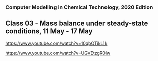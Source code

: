 ### Computer Modelling in Chemical Technology, 2020 Edition

## Class 03 - Mass balance under steady-state conditions, 11 May - 17 May

https://www.youtube.com/watch?v=10qbOTikL1k

https://www.youtube.com/watch?v=UGVEtzgR0lw

